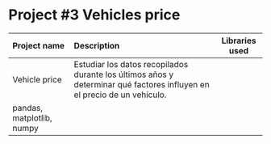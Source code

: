 # Project #3 Vehicles price



| Project name          | Description            | Libraries used              |
| :-------------------- | :--------------------- |:---------------------------:|
|  Vehicle price    | Estudiar los datos recopilados durante los últimos años y determinar qué factores influyen en el precio de un vehículo.        
|pandas, matplotlib, numpy|

